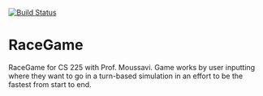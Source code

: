 [![Build Status](https://travis-ci.org/macrzen/RaceGame.svg?branch=master)](https://travis-ci.org/macrzen/RaceGame)

# RaceGame

RaceGame for CS 225 with Prof. Moussavi.
Game works by user inputting where they want to go in a turn-based simulation in an effort to be the fastest from start to end.
